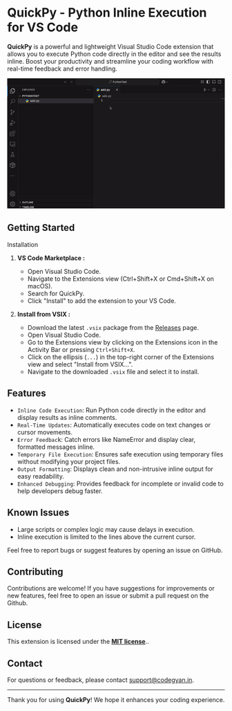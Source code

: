 # QuickPy - Python Inline Execution for VS Code

**QuickPy** is a powerful and lightweight Visual Studio Code extension that allows you to execute Python code directly in the editor and see the results inline. Boost your productivity and streamline your coding workflow with real-time feedback and error handling.

<p align="center">
    <img src="https://github.com/Codegyan-LLC/QuickPy/blob/main/images/use.gif" width="600" alt="QuickPy Use">
</p>

## Getting Started

Installation

1. **VS Code Marketplace :**
    * Open Visual Studio Code.
    * Navigate to the Extensions view (Ctrl+Shift+X or Cmd+Shift+X on macOS).
    * Search for QuickPy.
    * Click "Install" to add the extension to your VS Code.

2. **Install from VSIX :**
   - Download the latest `.vsix` package from the [Releases](#) page.
   - Open Visual Studio Code.
   - Go to the Extensions view by clicking on the Extensions icon in the Activity Bar or pressing `Ctrl+Shift+X`.
   - Click on the ellipsis (`...`) in the top-right corner of the Extensions view and select "Install from VSIX...".
   - Navigate to the downloaded `.vsix` file and select it to install.

## Features

* `Inline Code Execution`: Run Python code directly in the editor and display results as inline comments.
* `Real-Time Updates`: Automatically executes code on text changes or cursor movements.
* `Error Feedbac`k: Catch errors like NameError and display clear, formatted messages inline.
* `Temporary File Execution`: Ensures safe execution using temporary files without modifying your project files.
* `Output Formatting`: Displays clean and non-intrusive inline output for easy readability.
* `Enhanced Debugging`: Provides feedback for incomplete or invalid code to help developers debug faster.


## Known Issues
* Large scripts or complex logic may cause delays in execution.
* Inline execution is limited to the lines above the current cursor.

Feel free to report bugs or suggest features by opening an issue on GitHub.

## Contributing

Contributions are welcome! If you have suggestions for improvements or new features, feel free to open an issue or submit a pull request on the Github.

## License

This extension is licensed under the **[MIT license](https://opensource.org/licenses/MIT)**..


## Contact

For questions or feedback, please contact support@codegyan.in.

---

Thank you for using **QuickPy**! We hope it enhances your coding experience.


